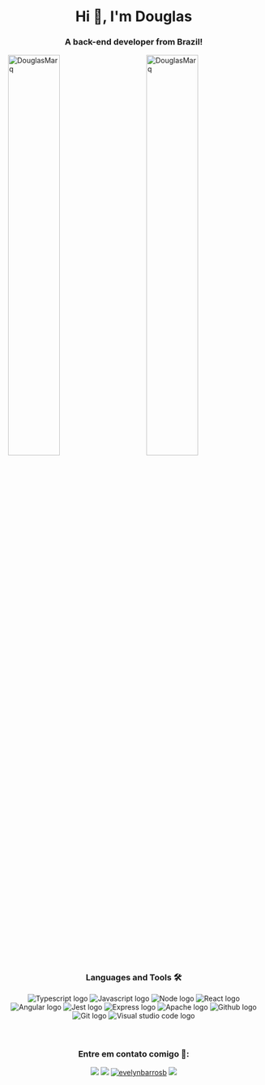 <h1 align="center">Hi 👋, I'm Douglas</h1>
<h3 align="center">A back-end developer from Brazil!</h3>

<p><img align="right" width="45%" src="https://github-readme-stats.vercel.app/api/top-langs?username=DouglasMarq&show_icons=true&hide=C%23,html,css,shell&locale=en&layout=compact" alt="DouglasMarq" /></p>
<p>&nbsp;<img align="center" width="45%" src="https://github-readme-stats.vercel.app/api?username=DouglasMarq&show_icons=true&locale=en" alt="DouglasMarq" /></p>
<br/>

<div align="center">
    <h3 align="center">Languages and Tools 🛠</h3>
    <img src="https://img.shields.io/badge/-Typescript-&?style=for-the-badge&logo=typescript&color=black" alt="Typescript logo" />
    <img src="https://img.shields.io/badge/-Javascript-&?style=for-the-badge&logo=javascript&color=black" alt="Javascript logo" />
    <img src="https://img.shields.io/badge/-NodeJS-&?style=for-the-badge&logo=nodedotjs&color=black" alt="Node logo" />
    <img src="https://img.shields.io/badge/-react-&?style=for-the-badge&logo=react&color=black" alt="React logo" />
    <img src="https://img.shields.io/badge/-angular-&?style=for-the-badge&logo=angular&color=black" alt="Angular logo" />
    <img src="https://img.shields.io/badge/-Jest-&?style=for-the-badge&logo=jest&color=black" alt="Jest logo" />
    <img src="https://img.shields.io/badge/-Express-&?style=for-the-badge&logo=express&color=black" alt="Express logo" />
    <img src="https://img.shields.io/badge/-Apache-&?style=for-the-badge&logo=apache&color=black" alt="Apache logo" />
    <img src="https://img.shields.io/badge/-Github-&?style=for-the-badge&logo=github&color=black" alt="Github logo" />
    <img src="https://img.shields.io/badge/-Git-&?style=for-the-badge&logo=git&color=black" alt="Git logo" />
    <img src="https://img.shields.io/badge/-VSCode-&?style=for-the-badge&logo=visualstudiocode&color=black&logoColor=0076C6" alt="Visual studio code logo" />
    </div>

<br/>
<br/>

<div align="center">

### Entre em contato comigo 🤝:
  <a href = "mailto: douglas.marq.alves@outlook.com"><img src="https://img.shields.io/badge/-outlook-%232596BE?style=for-the-badge&logo=Microsoft-Outlook&logoColor=white" target="_blank"></a>
  <a href="https://www.linkedin.com/in/douglas-marques-alves/" target="_blank"><img src="https://img.shields.io/badge/-LinkedIn-%230077B5?style=for-the-badge&logo=linkedin&logoColor=white" target="_blank"></a>
<a href="https://twitter.com/IDPBBrisa" target="blank"><img src="https://img.shields.io/twitter/follow/IDPBBrisa?logo=twitter&style=for-the-badge" alt="evelynbarrosb" /></a>
  <a href="https://instagram.com/idpbbrisa" target="_blank"><img src="https://img.shields.io/badge/-Instagram-%23E4405F?style=for-the-badge&logo=instagram&logoColor=white" target="_blank"></a>
</div>

<br/>
<br/>
